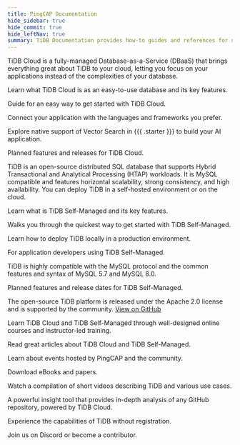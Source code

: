 ```yaml
---
title: PingCAP Documentation
hide_sidebar: true
hide_commit: true
hide_leftNav: true
summary: TiDB Documentation provides how-to guides and references for using TiDB Cloud and TiDB Self-Managed, including data migration and application building. TiDB Cloud is a fully-managed Database-as-a-Service, offering easy access to the power of a cloud-native, distributed SQL database. TiDB is an open-source distributed SQL database with MySQL compatibility, horizontal scalability, and high availability. Developers can access documentation for application development and explore additional resources such as TiDB Playground, PingCAP Education, and community engagement opportunities.
---
```


<DocHomeContainer title="TiDB Documentation" subTitle="Explore the how-to guides and references you need to use {{{ .starter }}}, TiDB Cloud Dedicated and TiDB Self-Managed, migrate data, and build your applications on the database." ctaLabel="Start {{{ .starter }}} for Free" ctaLink="https://tidbcloud.com/free-trial">

<DocHomeSection label="TiDB Cloud" anchor="tidb-cloud" id="tidb-cloud">

TiDB Cloud is a fully-managed Database-as-a-Service (DBaaS) that brings everything great about TiDB to your cloud, letting you focus on your applications instead of the complexities of your database.

<DocHomeCardContainer>

<DocHomeCard href="/tidbcloud/tidb-cloud-intro" label="What is TiDB Cloud" icon="cloud-product-mauve">

Learn what TiDB Cloud is as an easy-to-use database and its key features.

</DocHomeCard>

<DocHomeCard href="/tidbcloud/tidb-cloud-quickstart" label="Get started with {{{ .starter }}}" icon="cloud-getstarted-mauve">

Guide for an easy way to get started with TiDB Cloud.

</DocHomeCard>

<DocHomeCard href="/tidbcloud/dev-guide-overview" label="Developer Guide" icon="cloud-developer-mauve">

Connect your application with the languages and frameworks you prefer.

</DocHomeCard>

<DocHomeCard href="/tidbcloud/vector-search-overview" label="Vector Search in {{{ .starter }}} (Beta)" icon="cloud-vector-mauve">

Explore native support of Vector Search in {{{ .starter }}} to build your AI application.

</DocHomeCard>

<DocHomeCard href="/tidbcloud/tidb-cloud-roadmap" label="TiDB Cloud Roadmap" icon="cloud-roadmap-mauve">

Planned features and releases for TiDB Cloud.

</DocHomeCard>

</DocHomeCardContainer>

</DocHomeSection>

<DocHomeSection label="TiDB Self-Managed" anchor="tidb-self-managed" id="tidb-self-managed">

<!-- Localization note for TiDB:

- English: use distributed SQL, and start to emphasize HTAP
- Chinese: can keep "NewSQL" and emphasize one-stop real-time HTAP ("一栈式实时 HTAP")
- Japanese: use NewSQL because it is well-recognized

-->

TiDB is an open-source distributed SQL database that supports Hybrid Transactional and Analytical Processing (HTAP) workloads. It is MySQL compatible and features horizontal scalability, strong consistency, and high availability. You can deploy TiDB in a self-hosted environment or on the cloud.

<DocHomeCardContainer>

<DocHomeCard href="/tidb/stable/overview" label="What is TiDB Self-Managed" icon="oss-product-blue">

Learn what is TiDB Self-Managed and its key features.

</DocHomeCard>

<DocHomeCard href="/tidb/stable/quick-start-with-tidb" label="Get started with TiDB Self-Managed" icon="oss-getstarted-blue">

Walks you through the quickest way to get started with TiDB Self-Managed.

</DocHomeCard>

<DocHomeCard href="/tidb/stable/production-deployment-using-tiup" label="Deploy a Local TiDB Cluster" icon="oss-deploy-blue">

Learn how to deploy TiDB locally in a production environment.

</DocHomeCard>

<DocHomeCard href="/tidb/stable/dev-guide-overview" label="Developer Guide" icon="oss-developer-blue">

For application developers using TiDB Self-Managed.

</DocHomeCard>

<DocHomeCard href="/tidb/stable/mysql-compatibility" label="MySQL Compatibility" icon="oss-mysql-blue">

TiDB is highly compatible with the MySQL protocol and the common features and syntax of MySQL 5.7 and MySQL 8.0.

</DocHomeCard>

<DocHomeCard href="/tidb/dev/tidb-roadmap" label="TiDB Self-Managed Roadmap" icon="oss-roadmap-blue">

Planned features and release dates for TiDB Self-Managed.

</DocHomeCard>

</DocHomeCardContainer>

The open-source TiDB platform is released under the Apache 2.0 license and is supported by the community. [View on GitHub](https://github.com/pingcap/tidb)

</DocHomeSection>

<DocHomeSection label="More Resources" anchor="resources" id="resources">

<DocHomeCardContainer>

<DocHomeCard href="https://www.pingcap.com/education/" label="Learning Center" icon="global-tidb-education">

Learn TiDB Cloud and TiDB Self-Managed through well-designed online courses and instructor-led training.

</DocHomeCard>

<DocHomeCard href="https://www.pingcap.com/blog/" label="Blog" icon="global-tidb-blog">

Read great articles about TiDB Cloud and TiDB Self-Managed.

</DocHomeCard>

<DocHomeCard href="https://www.pingcap.com/event/" label="Events" icon="global-tidb-events">

Learn about events hosted by PingCAP and the community.

</DocHomeCard>

<DocHomeCard href="https://www.pingcap.com/ebook-whitepaper/" label="eBooks & Papers" icon="global-tidb-ebook">

Download eBooks and papers.

</DocHomeCard>

<DocHomeCard href="https://www.pingcap.com/videos/" label="Videos" icon="global-tidb-video">

Watch a compilation of short videos describing TiDB and various use cases.

</DocHomeCard>

<DocHomeCard href="https://ossinsight.io/" label="OSS Insight" icon="global-tidb-ossinsight">

A powerful insight tool that provides in-depth analysis of any GitHub repository, powered by TiDB Cloud.

</DocHomeCard>

<DocHomeCard href="https://play.tidbcloud.com/?utm_source=docs&utm_medium=home_more_resources" label="Playground" icon="global-tidb-playground">

Experience the capabilities of TiDB without registration.

</DocHomeCard>

<DocHomeCard href="https://discord.gg/DQZ2dy3cuc?utm_source=doc" label="Join our community on Discord" icon="global-tidb-discord" colspan="2" actionBtnLabel="Join Community" ctaGraphic="global-iso-hand">

Join us on Discord or become a contributor.

</DocHomeCard>

</DocHomeCardContainer>

</DocHomeSection>

</DocHomeContainer>
